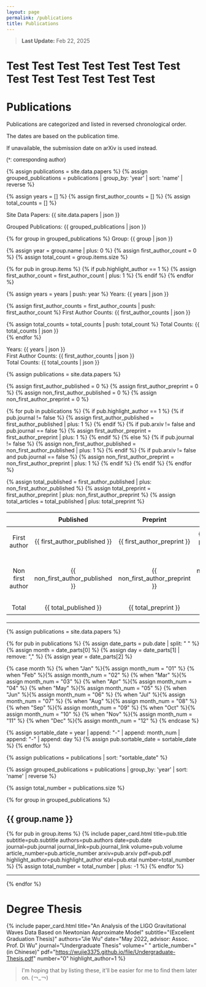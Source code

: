 ```yaml
---
layout: page
permalink: /publications
title: Publications
---
```


<style>
  @font-face {
    font-family: 'ARIAL';
    src: url('/assets/fonts/ARIAL.TTF') format('truetype');
  }
  @font-face {
    font-family: 'ARIALBD';
    src: url('/assets/fonts/ARIALBD.TTF') format('truetype');
  }
  /* li {
    font-family: 'times', serif;
  } */
  /* li {
    font-family: 'ARIALBD', serif;
    font-size: 20px;
  } */
  /* body {
    font-family: 'ARIAL', serif;
  } */
table {
    width: 100%;
    border-collapse: collapse;
    margin: 20px 0;
    text-align: center;
}

th, td {
    border: 0px solid black;
    padding: 8px;
}

th {
    border-top: 1.5px solid black;
    border-bottom: 1.5px solid black; /* 顶部线 */
}

tr:last-child td {
    border-bottom: 1.5px solid black; /* 底部线 */
}
</style>

> **Last Update:** Feb 22, 2025

# Test Test Test Test Test Test Test Test Test Test Test Test Test

# Publications

<p style="text-indent: 0;">Publications are categorized and listed in reversed chronological order.</p>

<p style="text-indent: 0;">The dates are based on the publication time.</p>

<p style="text-indent: 0;">If unavailable, the submission date on arXiv is used instead.</p>

<p style="text-indent: 0; font-family: 'ARIAL';">(*: corresponding author)</p>

<!-- ================================================================================================= -->
<!-- 统计图和表格 -->

{% assign publications = site.data.papers %}
{% assign grouped_publications = publications | group_by: 'year' | sort: 'name' | reverse %}

{% assign years = [] %}
{% assign first_author_counts = [] %}
{% assign total_counts = [] %}

<!-- 打印 site.data.papers -->
Site Data Papers: {{ site.data.papers | json }}<br>

<!-- 打印 grouped_publications -->
Grouped Publications: {{ grouped_publications | json }}<br>

{% for group in grouped_publications %}
  Group: {{ group | json }}<br>

  {% assign year = group.name | plus: 0 %}
  {% assign first_author_count = 0 %}
  {% assign total_count = group.items.size %}

  {% for pub in group.items %}
    {% if pub.highlight_author == 1 %}
      {% assign first_author_count = first_author_count | plus: 1 %}
    {% endif %}
  {% endfor %}

  {% assign years = years | push: year %}
  Years: {{ years | json }}<br>

  {% assign first_author_counts = first_author_counts | push: first_author_count %}
  First Author Counts: {{ first_author_counts | json }}<br>

  {% assign total_counts = total_counts | push: total_count %}
  Total Counts: {{ total_counts | json }}<br>
{% endfor %}

<!-- 最终输出 -->
Years: {{ years | json }}<br>
First Author Counts: {{ first_author_counts | json }}<br>
Total Counts: {{ total_counts | json }}<br>

<script src="https://cdn.jsdelivr.net/npm/chart.js"></script>
<canvas id="myChart" style="height: 400px;"></canvas>

<script>
  function createBarChart(labels, data1, data2) {
    console.log("Initializing chart...");

    // 确保数据是数组
    // if (!Array.isArray(labels)) labels = [labels];
    // if (!Array.isArray(data1)) data1 = [data1];
    // if (!Array.isArray(data2)) data2 = [data2];

    var ctx = document.getElementById('myChart').getContext('2d');
    var myChart = new Chart(ctx, {
      type: 'bar',
      data: {
        labels: labels,
        datasets: [{
          label: 'First author',
          data: data1,
          backgroundColor: 'rgba(54, 162, 235, 0.8)',
        },
        {
          label: 'Total',
          data: data2,
          backgroundColor: 'rgba(255, 159, 64, 0.8)',
        }]
      },
      options: {
        responsive: true,
        scales: {
          y: {
            beginAtZero: true,
            ticks: {
              stepSize: 1,
              callback: function(value) {
                return Number.isInteger(value) ? value : null;
              }
            },
            title: {
              display: true,
              text: 'Number'
            }
          },
          x: {
            title: {
              display: true,
              text: 'Year'
            }
          }
        }
      }
    });
  }

  // 从 Liquid 中获取数据
  var years = {{ years | json }};
  var firstAuthorCounts = {{ first_author_counts | json }};
  var totalCounts = {{ total_counts | json }};

  // 调用函数生成图表
  createBarChart(years, firstAuthorCounts, totalCounts);
</script>


<!-- =============================================================================================== -->
<!-- 表格 -->
<!-- ----------------------------------------------------------------------------------------------- -->

<!-- |                  | Published | Preprint | Total |
|:----------------:|:---------:|:--------:|:-----:|
|  First author    |     4     |    2     |   6   |
| Non first author |     1     |    0     |   1   |
| Total            |     5     |    2     |   7   | -->


{% assign publications = site.data.papers %}

{% assign first_author_published = 0 %}
{% assign first_author_preprint = 0 %}
{% assign non_first_author_published = 0 %}
{% assign non_first_author_preprint = 0 %}

{% for pub in publications %}
  {% if pub.highlight_author == 1 %}
    {% if pub.journal != false %}
      {% assign first_author_published = first_author_published | plus: 1 %}
    {% endif %}
    {% if pub.arxiv != false and pub.journal == false %}
      {% assign first_author_preprint = first_author_preprint | plus: 1 %}
    {% endif %}
  {% else %}
    {% if pub.journal != false %}
      {% assign non_first_author_published = non_first_author_published | plus: 1 %}
    {% endif %}
    {% if pub.arxiv != false and pub.journal == false %}
      {% assign non_first_author_preprint = non_first_author_preprint | plus: 1 %}
    {% endif %}
  {% endif %}
{% endfor %}

{% assign total_published = first_author_published | plus: non_first_author_published %}
{% assign total_preprint = first_author_preprint | plus: non_first_author_preprint %}
{% assign total_articles = total_published | plus: total_preprint %}

<table>
  <thead>
    <tr>
      <th></th>
      <th>Published</th>
      <th>Preprint</th>
      <th>Total</th>
    </tr>
  </thead>
  <tbody>
    <tr>
      <td>First author</td>
      <td>{{ first_author_published }}</td>
      <td>{{ first_author_preprint }}</td>
      <td>{{ first_author_published | plus: first_author_preprint }}</td>
    </tr>
    <tr>
      <td>Non first author</td>
      <td>{{ non_first_author_published }}</td>
      <td>{{ non_first_author_preprint }}</td>
      <td>{{ non_first_author_published | plus: non_first_author_preprint }}</td>
    </tr>
    <tr>
      <td>Total</td>
      <td>{{ total_published }}</td>
      <td>{{ total_preprint }}</td>
      <td>{{ total_articles }}</td>
    </tr>
  </tbody>
</table>

<!-- =============================================================================================== -->
<!-- 文章 -->
<!-- ----------------------------------------------------------------------------------------------- -->
---
<!-- {% for year_data in site.data.papers %}
  <h2>{{ year_data.year }}</h2>
  <hr>
{% endfor %}

{% if site.data.papers %}
  <p>YAML data loaded successfully!</p>
{% else %}
  <p>YAML data not loaded.</p>
{% endif %} -->

{% assign publications = site.data.papers %}

<!-- 转换日期为可排序格式 -->
{% for pub in publications %}
  {% assign date_parts = pub.date | split: " " %}
  {% assign month = date_parts[0] %}
  {% assign day = date_parts[1] | remove: "," %}
  {% assign year = date_parts[2] %}

  {% case month %}
    {% when "Jan" %}{% assign month_num = "01" %}
    {% when "Feb" %}{% assign month_num = "02" %}
    {% when "Mar" %}{% assign month_num = "03" %}
    {% when "Apr" %}{% assign month_num = "04" %}
    {% when "May" %}{% assign month_num = "05" %}
    {% when "Jun" %}{% assign month_num = "06" %}
    {% when "Jul" %}{% assign month_num = "07" %}
    {% when "Aug" %}{% assign month_num = "08" %}
    {% when "Sep" %}{% assign month_num = "09" %}
    {% when "Oct" %}{% assign month_num = "10" %}
    {% when "Nov" %}{% assign month_num = "11" %}
    {% when "Dec" %}{% assign month_num = "12" %}
  {% endcase %}

  {% assign sortable_date = year | append: "-" | append: month_num | append: "-" | append: day %}
  {% assign pub.sortable_date = sortable_date %}
{% endfor %}

<!-- 按 sortable_date 排序 -->
{% assign publications = publications | sort: "sortable_date"  %}

<!-- 按年份分组 -->
{% assign grouped_publications = publications | group_by: 'year' | sort: 'name' | reverse %}

{% assign total_number = publications.size %}

{% for group in grouped_publications %}
## {{ group.name }}

{% for pub in group.items %}
  {% include paper_card.html 
  title=pub.title 
  subtitle=pub.subtitle 
  authors=pub.authors 
  date=pub.date 
  journal=pub.journal 
  journal_link=pub.journal_link 
  volume=pub.volume 
  article_number=pub.article_number 
  arxiv=pub.arxiv 
  pdf=pub.pdf 
  highlight_author=pub.highlight_author 
  etal=pub.etal 
  number=total_number %}
  {% assign total_number = total_number | plus: -1 %}
{% endfor %}
<hr>
{% endfor %}

<!-- =============================================================================================== -->
<!-- 学位论文 -->
<!-- ----------------------------------------------------------------------------------------------- -->
# Degree Thesis

{% include paper_card.html
  title="An Analysis of the LIGO Gravitational Waves Data Based on Newtonian Approximate Model"
  subtitle="(Excellent Graduation Thesis)"
  authors="Jie Wu"
  date="May 2022, advisor: Assoc. Prof. Di Wu"
  journal="Undergraduate Thesis"
  volume=" "
  article_number="(in Chinese)"
  pdf="https://wujie3375.github.io/file/Undergraduate-Thesis.pdf"
  number="0"
  highlight_author=1
%}
> I'm hoping that by listing these, it'll be easier for me to find them later on. (￢_￢)